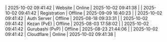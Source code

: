 | 2025-10-02 09:41:42 | Website | Online | 2025-10-02 09:41:38 |
| 2025-10-02 09:41:42 | Registration | Offline | 2025-09-09 16:40:23 |
| 2025-10-02 09:41:42 | Auth Server | Offline | 2025-08-18 09:33:31 |
| 2025-10-02 09:41:42 | Kezan (PvE) | Offline | 2025-08-03 17:58:02 |
| 2025-10-02 09:41:42 | Gurubashi (PvP) | Offline | 2025-08-23 21:44:06 |
| 2025-10-02 09:41:42 | Cloudflare | Online | 2025-10-02 09:41:38 |
